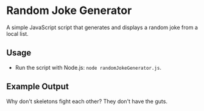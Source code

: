 # Random Joke Generator

A simple JavaScript script that generates and displays a random joke from a local list.

## Usage
- Run the script with Node.js: `node randomJokeGenerator.js`.

## Example Output
Why don't skeletons fight each other? They don't have the guts.
